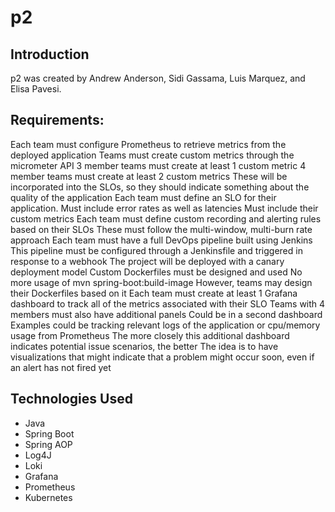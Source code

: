 # p2

## Introduction

p2 was created by Andrew Anderson, Sidi Gassama, Luis Marquez, and Elisa Pavesi. 

## Requirements:

Each team must configure Prometheus to retrieve metrics from the deployed application
Teams must create custom metrics through the micrometer API
3 member teams must create at least 1 custom metric
4 member teams must create at least 2 custom metrics
These will be incorporated into the SLOs, so they should indicate something about the quality of the application
Each team must define an SLO for their application.
Must include error rates as well as latencies
Must include their custom metrics
Each team must define custom recording and alerting rules based on their SLOs
These must follow the multi-window, multi-burn rate approach
Each team must have a full DevOps pipeline built using Jenkins
This pipeline must be configured through a Jenkinsfile and triggered in response to a webhook
The project will be deployed with a canary deployment model
Custom Dockerfiles must be designed and used
No more usage of mvn spring-boot:build-image
However, teams may design their Dockerfiles based on it
Each team must create at least 1 Grafana dashboard to track all of the metrics associated with their SLO
Teams with 4 members must also have additional panels
Could be in a second dashboard
Examples could be tracking relevant logs of the application or cpu/memory usage from Prometheus
The more closely this additional dashboard indicates potential issue scenarios, the better
The idea is to have visualizations that might indicate that a problem might occur soon, even if an alert has not fired yet


## Technologies Used
* Java
* Spring Boot
* Spring AOP
* Log4J
* Loki
* Grafana
* Prometheus
* Kubernetes
